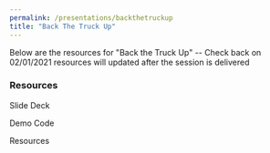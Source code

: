 ```yaml
---
permalink: /presentations/backthetruckup
title: "Back The Truck Up"
---
```

Below are the resources for "Back the Truck Up" -- Check back on 02/01/2021 resources will updated after the session is delivered

### Resources
Slide Deck

Demo Code

Resources
